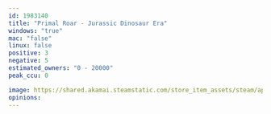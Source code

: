```yaml
---
id: 1983140
title: "Primal Roar - Jurassic Dinosaur Era"
windows: "true"
mac: "false"
linux: false
positive: 3
negative: 5
estimated_owners: "0 - 20000"
peak_ccu: 0

image: https://shared.akamai.steamstatic.com/store_item_assets/steam/apps/1983140/header.jpg?t=1669901732
opinions:
---
```

